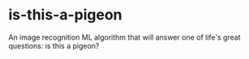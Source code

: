 # is-this-a-pigeon
An image recognition ML algorithm that will answer one of life's great questions: is this a pigeon?
